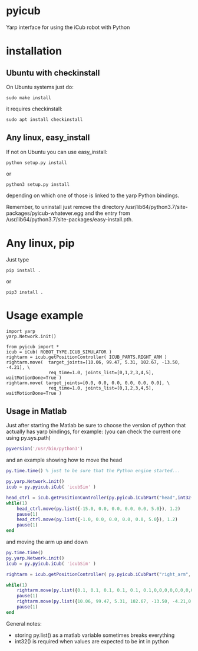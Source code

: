 # pyicub
Yarp interface for using the iCub robot with Python

# installation

## Ubuntu with checkinstall

On Ubuntu systems just do:
```
sudo make install
```
it requires checkinstall:
```
sudo apt install checkinstall
```

## Any linux, easy_install

If not on Ubuntu you can use easy_install:
```
python setup.py install
```
or
```
python3 setup.py install
```
depending on which one of those is linked to the yarp Python bindings.

Remember, to uninstall just remove the directory /usr/lib64/python3.7/site-packages/pyicub-whatever.egg
and the entry from /usr/lib64/python3.7/site-packages/easy-install.pth.

# Any linux, pip

Just type
```
pip install .
```
or
```
pip3 install .
```

# Usage example

```
import yarp
yarp.Network.init()

from pyicub import *
icub = iCub( ROBOT_TYPE.ICUB_SIMULATOR )
rightarm = icub.getPositionController( ICUB_PARTS.RIGHT_ARM )
rightarm.move(  target_joints=[10.06, 99.47, 5.31, 102.67, -13.50, -4.21], \
                req_time=1.0, joints_list=[0,1,2,3,4,5], waitMotionDone=True )
rightarm.move( target_joints=[0.0, 0.0, 0.0, 0.0, 0.0, 0.0], \
                req_time=1.0, joints_list=[0,1,2,3,4,5], waitMotionDone=True )

```


## Usage in Matlab

Just after starting the Matlab be sure to choose the version of python that actually has yarp bindings,
for example: (you can check the current one using py.sys.path)
```matlab
pyversion('/usr/bin/python3')
```
and an example showing how to move the head
```matlab
py.time.time() % just to be sure that the Python engine started...

py.yarp.Network.init()
icub = py.pyicub.iCub( 'icubSim' )

head_ctrl = icub.getPositionController(py.pyicub.iCubPart("head",int32(6)))
while(1)
    head_ctrl.move(py.list({-15.0, 0.0, 0.0, 0.0, 0.0, 5.0}), 1.2)
    pause(1)
    head_ctrl.move(py.list({-1.0, 0.0, 0.0, 0.0, 0.0, 5.0}), 1.2)
    pause(1)
end
```
and moving the arm up and down
```matlab
py.time.time()
py.yarp.Network.init()
icub = py.pyicub.iCub( 'icubSim' )

rightarm = icub.getPositionController( py.pyicub.iCubPart("right_arm", int32(16)) )

while(1)
    rightarm.move(py.list({0.1, 0.1, 0.1, 0.1, 0.1, 0.1,0,0,0,0,0,0,0,0,0,0}),1.1)
    pause(1)
    rightarm.move(py.list({10.06, 99.47, 5.31, 102.67, -13.50, -4.21,0,0,0,0,0,0,0,0,0,0}),1.1)
    pause(1)
end
```

General notes:
- storing py.list() as a matlab variable sometimes breaks everything
- int32() is required when values are expected to be int in python
